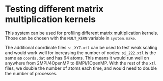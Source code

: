 # Testing different matrix multiplication kernels

This system can be used for profiling different matrix multiplication kernels.
Those can be chosen with the `MULT_KERN` variable in `system.make`.

The additional coordinate files `si_XYZ.xtl` can be used to test weak scaling and 
would work well for increasing the number of nodes: `si_222.xtl` is the same as `coords.dat`
and has 64 atoms. This means it would run well on anywhere from 2MPI/4OpenMP to 8MPI/1OpenMP.
With the rest of the `xtl` files, we double the number of atoms each time, and would need
to double the number of processes.